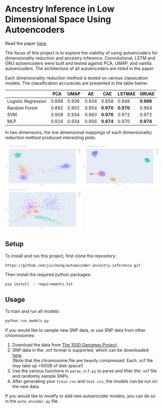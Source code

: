 # Ancestry Inference in Low Dimensional Space Using Autoencoders

Read the paper [here](https://github.com/jsicheng/autoencoder-ancestry-inference/blob/main/Ancestry%20Inference%20in%20Low%20Dimensional%20Space%20Using%20Autoencoders.pdf).

The focus of this project is to explore the viability of using autoencoders for dimensionality reduction and ancestry inference. Convolutional, LSTM and GRU autoencoders were built and tested against PCA, UMAP, and vanilla autoencoders. The architecture of all autoencoders are listed in the paper.

Each dimensionality reduction method is tested on various classication models. The classification accuracies are presented in the table below:

<div align="center">

|                       | PCA    | UMAP     | AE    | CAE       | LSTMAE    | GRUAE     |
| --------------------- | ------ | ----     | ----- | -----     | --------- | --------- |
| Logistic Regression   | 0.888  | 0.936    | 0.934 | 0.858     | 0.946     | **0.966** |
| Random Forest         | 0.882  | 0.902    | 0.954 | **0.970** | **0.970** | 0.964     |
| SVM                   | 0.908  | 0.934    | 0.960 | **0.976** | 0.972     | 0.972     |
| MLP                   | 0.916  | 0.934    | 0.956 | **0.974** | 0.970     | **0.974** |

</div>

In two dimensions, the low dimensional mappings of each dimensionality reduction method produced interesting plots:

<div float="left">
    <img src="/fig/pca_train.png" width="250" />
    <img src="/fig/umap_train.png" width="250" />
    <img src="/fig/ae_train.png" width="250" />
<!-- | PCA | UMAP | AE |
| ![PCA](/fig/pca_train.png) | ![UMAP](/fig/umap_train.png) | ![AE](/fig/ae_train.png) |
| CAE | LSTMAE | GRUAE |
| ![CAE](/fig/cae_train.png) | ![LSTMAE](/fig/LSTMAE_train.png) | ![GRUAE](/fig/gruae_train.png) | -->

</div>

## Setup

To install and run this project, first clone the repository:

```sh
https://github.com/jsicheng/autoencoder-ancestry-inference.git
```

Then install the required python packages:

```sh
pip install -r requirements.txt
```

## Usage

To train and run all models:

```sh
python run_models.py
```

If you would like to sample new SNP data, or use SNP data from other chromosomes:
1. Download the data from [The 1000 Genomes Project](https://www.internationalgenome.org/).
2. SNP data in the .vcf format is supported, which can be downloaded [here](http://ftp.1000genomes.ebi.ac.uk/vol1/ftp/release/20130502/).\
(Note that the chromosome file are heavily compressed. Each \.vcf file may take up >50GB of disk space!)
3. Use the various functions in `parse_vcf.py` to parse and filter the \.vcf file and randomly sample SNPs.
4. After generating your `train.csv` and `test.csv`, the models can be run on the new data.

If you would like to modify or add new autoencoder models, you can do so in the `auto_encoder.py` file.